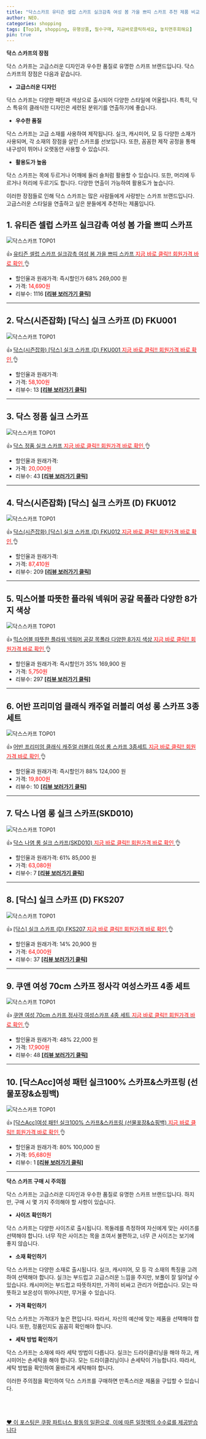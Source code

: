 ```yaml
---
title: "닥스스카프 유티즌 셀럽 스카프 실크감촉 여성 봄 가을 쁘띠 스카프 추천 제품 비교 최저 가격 비교 장점 구매가이드"
author: NEO.
categories: shopping
tags: [Top10, shopping, 유행상품, 필수구매, 지금바로클릭하세요, 놓치면후회해요]
pin: true
---
```

**닥스 스카프의 장점**

닥스 스카프는 고급스러운 디자인과 우수한 품질로 유명한 스카프 브랜드입니다. 닥스 스카프의 장점은 다음과 같습니다.

* **고급스러운 디자인**

닥스 스카프는 다양한 패턴과 색상으로 출시되어 다양한 스타일에 어울립니다. 특히, 닥스 특유의 클래식한 디자인은 세련된 분위기를 연출하기에 좋습니다.

* **우수한 품질**

닥스 스카프는 고급 소재를 사용하여 제작됩니다. 실크, 캐시미어, 모 등 다양한 소재가 사용되며, 각 소재의 장점을 살린 스카프를 선보입니다. 또한, 꼼꼼한 제작 공정을 통해 내구성이 뛰어나 오랫동안 사용할 수 있습니다.

* **활용도가 높음**

닥스 스카프는 목에 두르거나 어깨에 둘러 숄처럼 활용할 수 있습니다. 또한, 머리에 두르거나 허리에 두르기도 합니다. 다양한 연출이 가능하여 활용도가 높습니다.

이러한 장점들로 인해 닥스 스카프는 많은 사람들에게 사랑받는 스카프 브랜드입니다. 고급스러운 스타일을 연출하고 싶은 분들에게 추천하는 제품입니다.

   

## 1. 유티즌 셀럽 스카프 실크감촉 여성 봄 가을 쁘띠 스카프

![닥스스카프 TOP01](https://thumbnail8.coupangcdn.com/thumbnails/remote/490x490ex/image/vendor_inventory/c40f/586d113f91bbb428754f09ff17fe1604aa2cb4a69368caeb4e972f3b0cc6.jpg)


👍 [유티즌 셀럽 스카프 실크감촉 여성 봄 가을 쁘띠 스카프 <font color=red> 지금 바로 클릭!! 회원가격 바로 확인 </font> ](https://link.coupang.com/re/AFFSDP?lptag=AF3617701&subid=GithubCoopas&pageKey=7067032082&traceid=V0-153&itemId=17539829150&vendorItemId=84706808091) 👌 


- 할인율과 원래가격: 즉시할인가 68%  269,000   원
- 가격: <span style='color:red'>14,690원</span>
- 리뷰수: 1116  [**[리뷰 보러가기 클릭]**](https://link.coupang.com/re/AFFSDP?lptag=AF3617701&subid=GithubCoopas&pageKey=7067032082&traceid=V0-153&itemId=17539829150&vendorItemId=84706808091)

---


   

## 2. 닥스(시즌잡화) [닥스] 실크 스카프 (D) FKU001

![닥스스카프 TOP01](https://thumbnail10.coupangcdn.com/thumbnails/remote/490x490ex/image/vendor_inventory/6571/2450314fadcef03c8b00d7e56076f082df0c584e9de41702232148ad5e09.jpg)


👍 [닥스(시즌잡화) [닥스] 실크 스카프 (D) FKU001 <font color=red> 지금 바로 클릭!! 회원가격 바로 확인 </font> ](https://link.coupang.com/re/AFFSDP?lptag=AF3617701&subid=GithubCoopas&pageKey=6732435818&traceid=V0-153&itemId=15690302432&vendorItemId=82952885779) 👌 


- 할인율과 원래가격: 
- 가격: <span style='color:red'>58,100원</span>
- 리뷰수: 13  [**[리뷰 보러가기 클릭]**](https://link.coupang.com/re/AFFSDP?lptag=AF3617701&subid=GithubCoopas&pageKey=6732435818&traceid=V0-153&itemId=15690302432&vendorItemId=82952885779)

---


   

## 3. 닥스 정품 실크 스카프

![닥스스카프 TOP01](https://thumbnail10.coupangcdn.com/thumbnails/remote/490x490ex/image/vendor_inventory/d30e/58c4ac22469f66c2790f14b517279312581cae71eea22b12ae2d8c97bc10.jpg)


👍 [닥스 정품 실크 스카프 <font color=red> 지금 바로 클릭!! 회원가격 바로 확인 </font> ](https://link.coupang.com/re/AFFSDP?lptag=AF3617701&subid=GithubCoopas&pageKey=7654472784&traceid=V0-153&itemId=20375835883&vendorItemId=87459325417) 👌 


- 할인율과 원래가격: 
- 가격: <span style='color:red'>20,000원</span>
- 리뷰수: 43  [**[리뷰 보러가기 클릭]**](https://link.coupang.com/re/AFFSDP?lptag=AF3617701&subid=GithubCoopas&pageKey=7654472784&traceid=V0-153&itemId=20375835883&vendorItemId=87459325417)

---


   

## 4. 닥스(시즌잡화) [닥스] 실크 스카프 (D) FKU012

![닥스스카프 TOP01](https://thumbnail8.coupangcdn.com/thumbnails/remote/490x490ex/image/vendor_inventory/9e2a/b7030891715cc3b96bc080fad224e33d337d59217b164487b31f96119c4d.JPG)


👍 [닥스(시즌잡화) [닥스] 실크 스카프 (D) FKU012 <font color=red> 지금 바로 클릭!! 회원가격 바로 확인 </font> ](https://link.coupang.com/re/AFFSDP?lptag=AF3617701&subid=GithubCoopas&pageKey=6758816170&traceid=V0-153&itemId=15833083730&vendorItemId=87229651189) 👌 


- 할인율과 원래가격: 
- 가격: <span style='color:red'>87,410원</span>
- 리뷰수: 209  [**[리뷰 보러가기 클릭]**](https://link.coupang.com/re/AFFSDP?lptag=AF3617701&subid=GithubCoopas&pageKey=6758816170&traceid=V0-153&itemId=15833083730&vendorItemId=87229651189)

---


   

## 5. 믹스어블 따뜻한 플라워 넥워머 공갈 목폴라 다양한 8가지 색상

![닥스스카프 TOP01](https://thumbnail7.coupangcdn.com/thumbnails/remote/490x490ex/image/vendor_inventory/8271/d68cfe0028a3ed46624fa0e076673e4d1e605512761897dc78b44b4db9f7.jpg)


👍 [믹스어블 따뜻한 플라워 넥워머 공갈 목폴라 다양한 8가지 색상 <font color=red> 지금 바로 클릭!! 회원가격 바로 확인 </font> ](https://link.coupang.com/re/AFFSDP?lptag=AF3617701&subid=GithubCoopas&pageKey=6827958876&traceid=V0-153&itemId=16201158861&vendorItemId=83395792718) 👌 


- 할인율과 원래가격: 즉시할인가 35%  169,900   원
- 가격: <span style='color:red'>5,750원</span>
- 리뷰수: 297  [**[리뷰 보러가기 클릭]**](https://link.coupang.com/re/AFFSDP?lptag=AF3617701&subid=GithubCoopas&pageKey=6827958876&traceid=V0-153&itemId=16201158861&vendorItemId=83395792718)

---


   

## 6. 어반 프리미엄 클래식 캐주얼 러블리 여성 롱 스카프 3종세트

![닥스스카프 TOP01](https://thumbnail9.coupangcdn.com/thumbnails/remote/490x490ex/image/vendor_inventory/21cb/122b5b47456d253b9922b98493fd056034bc0f4b69f3eef1ff33a2a44af4.jpg)


👍 [어반 프리미엄 클래식 캐주얼 러블리 여성 롱 스카프 3종세트 <font color=red> 지금 바로 클릭!! 회원가격 바로 확인 </font> ](https://link.coupang.com/re/AFFSDP?lptag=AF3617701&subid=GithubCoopas&pageKey=7632038072&traceid=V0-153&itemId=20258495125&vendorItemId=87346162997) 👌 


- 할인율과 원래가격: 즉시할인가 88%  124,000   원
- 가격: <span style='color:red'>19,800원</span>
- 리뷰수: 10  [**[리뷰 보러가기 클릭]**](https://link.coupang.com/re/AFFSDP?lptag=AF3617701&subid=GithubCoopas&pageKey=7632038072&traceid=V0-153&itemId=20258495125&vendorItemId=87346162997)

---


   

## 7. 닥스 나염 롱 실크 스카프(SKD010)

![닥스스카프 TOP01](https://thumbnail8.coupangcdn.com/thumbnails/remote/490x490ex/image/vendor_inventory/f1c4/0aa5d27ffb48f6b95641696e4ef5503548053ffcc6c91940a9dcfe796b17.JPG)


👍 [닥스 나염 롱 실크 스카프(SKD010) <font color=red> 지금 바로 클릭!! 회원가격 바로 확인 </font> ](https://link.coupang.com/re/AFFSDP?lptag=AF3617701&subid=GithubCoopas&pageKey=7111620165&traceid=V0-153&itemId=17780021685&vendorItemId=87229828558) 👌 


- 할인율과 원래가격: 61%  85,000   원
- 가격: <span style='color:red'>63,080원</span>
- 리뷰수: 7  [**[리뷰 보러가기 클릭]**](https://link.coupang.com/re/AFFSDP?lptag=AF3617701&subid=GithubCoopas&pageKey=7111620165&traceid=V0-153&itemId=17780021685&vendorItemId=87229828558)

---


   

## 8. [닥스] 실크 스카프 (D) FKS207

![닥스스카프 TOP01](https://thumbnail7.coupangcdn.com/thumbnails/remote/490x490ex/image/vendor_inventory/889b/39cc0ae89cee2be9ea8610281d9e6ccc903087589beb96cb50a68e1884b7.JPG)


👍 [[닥스] 실크 스카프 (D) FKS207 <font color=red> 지금 바로 클릭!! 회원가격 바로 확인 </font> ](https://link.coupang.com/re/AFFSDP?lptag=AF3617701&subid=GithubCoopas&pageKey=6067580076&traceid=V0-153&itemId=11186618861&vendorItemId=87865898392) 👌 


- 할인율과 원래가격: 14%  20,900   원
- 가격: <span style='color:red'>64,000원</span>
- 리뷰수: 37  [**[리뷰 보러가기 클릭]**](https://link.coupang.com/re/AFFSDP?lptag=AF3617701&subid=GithubCoopas&pageKey=6067580076&traceid=V0-153&itemId=11186618861&vendorItemId=87865898392)

---


   

## 9. 쿠앤 여성 70cm 스카프 정사각 여성스카프 4종 세트

![닥스스카프 TOP01](https://thumbnail7.coupangcdn.com/thumbnails/remote/490x490ex/image/vendor_inventory/adca/73be78368fb5080c7d23ecab0f89b53510bfdff10fea178f2e0c73eb7103.jpg)


👍 [쿠앤 여성 70cm 스카프 정사각 여성스카프 4종 세트 <font color=red> 지금 바로 클릭!! 회원가격 바로 확인 </font> ](https://link.coupang.com/re/AFFSDP?lptag=AF3617701&subid=GithubCoopas&pageKey=7570498871&traceid=V0-153&itemId=19964311805&vendorItemId=87062806193) 👌 


- 할인율과 원래가격: 48%  22,000   원
- 가격: <span style='color:red'>17,900원</span>
- 리뷰수: 48  [**[리뷰 보러가기 클릭]**](https://link.coupang.com/re/AFFSDP?lptag=AF3617701&subid=GithubCoopas&pageKey=7570498871&traceid=V0-153&itemId=19964311805&vendorItemId=87062806193)

---


   

## 10. [닥스Acc]여성 패턴 실크100% 스카프&스카프링 (선물포장&쇼핑백)

![닥스스카프 TOP01](https://thumbnail6.coupangcdn.com/thumbnails/remote/490x490ex/image/vendor_inventory/f386/e8319ec16981180bb26a6753c8cc1482e06e4a7b55680bebfaff562a93dd.JPG)


👍 [[닥스Acc]여성 패턴 실크100% 스카프&스카프링 (선물포장&쇼핑백) <font color=red> 지금 바로 클릭!! 회원가격 바로 확인 </font> ](https://link.coupang.com/re/AFFSDP?lptag=AF3617701&subid=GithubCoopas&pageKey=7249812347&traceid=V0-153&itemId=18438951327&vendorItemId=87229357091) 👌 


- 할인율과 원래가격: 80%  100,000   원
- 가격: <span style='color:red'>95,680원</span>
- 리뷰수: 1  [**[리뷰 보러가기 클릭]**](https://link.coupang.com/re/AFFSDP?lptag=AF3617701&subid=GithubCoopas&pageKey=7249812347&traceid=V0-153&itemId=18438951327&vendorItemId=87229357091)

---
**닥스 스카프 구매 시 주의점**

닥스 스카프는 고급스러운 디자인과 우수한 품질로 유명한 스카프 브랜드입니다. 하지만, 구매 시 몇 가지 주의해야 할 사항이 있습니다.

* **사이즈 확인하기**

닥스 스카프는 다양한 사이즈로 출시됩니다. 목둘레를 측정하여 자신에게 맞는 사이즈를 선택해야 합니다. 너무 작은 사이즈는 목을 조여서 불편하고, 너무 큰 사이즈는 보기에 좋지 않습니다.

* **소재 확인하기**

닥스 스카프는 다양한 소재로 출시됩니다. 실크, 캐시미어, 모 등 각 소재의 특징을 고려하여 선택해야 합니다. 실크는 부드럽고 고급스러운 느낌을 주지만, 보풀이 잘 일어날 수 있습니다. 캐시미어는 부드럽고 따뜻하지만, 가격이 비싸고 관리가 어렵습니다. 모는 따뜻하고 보온성이 뛰어나지만, 무거울 수 있습니다.

* **가격 확인하기**

닥스 스카프는 가격대가 높은 편입니다. 따라서, 자신의 예산에 맞는 제품을 선택해야 합니다. 또한, 정품인지도 꼼꼼히 확인해야 합니다.

* **세탁 방법 확인하기**

닥스 스카프는 소재에 따라 세탁 방법이 다릅니다. 실크는 드라이클리닝을 해야 하고, 캐시미어는 손세탁을 해야 합니다. 모는 드라이클리닝이나 손세탁이 가능합니다. 따라서, 세탁 방법을 확인하여 올바르게 세탁해야 합니다.

이러한 주의점을 확인하여 닥스 스카프를 구매하면 만족스러운 제품을 구입할 수 있습니다.<br><br><br><br><br> [ ❤  이 포스팅은 쿠팡 파트너스 활동의 일환으로, 이에 따른 일정액의 수수료를 제공받습니다](https://link.coupang.com/a/bcEFyh)